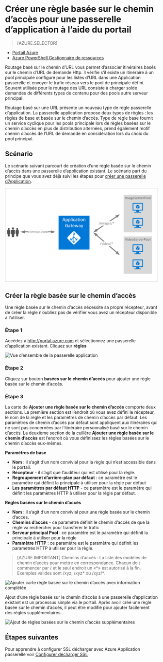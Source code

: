 <properties
   pageTitle="Créer une règle basée sur le chemin d’accès pour une passerelle d’application à l’aide du portail | Microsoft Azure"
   description="Découvrez comment créer une règle basée sur le chemin d’accès pour une passerelle d’application à l’aide du portail"
   services="application-gateway"
   documentationCenter="na"
   authors="georgewallace"
   manager="carmonm"
   editor=""
   tags="azure-resource-manager"
/>
<tags  
   ms.service="application-gateway"
   ms.devlang="na"
   ms.topic="article"
   ms.tgt_pltfrm="na"
   ms.workload="infrastructure-services"
   ms.date="10/25/2016"
   ms.author="gwallace" />

# <a name="create-a-path-based-rule-for-an-application-gateway-by-using-the-portal"></a>Créer une règle basée sur le chemin d’accès pour une passerelle d’application à l’aide du portail

> [AZURE.SELECTOR]
- [Portail Azure](application-gateway-create-url-route-portal.md)
- [Azure PowerShell Gestionnaire de ressources](application-gateway-create-url-route-arm-ps.md)

Routage basé sur le chemin d’URL vous permet d’associer itinéraires basés sur le chemin d’URL de demande Http. Il vérifie s’il existe un itinéraire à un pool principale configuré pour les listes d’URL dans une Application passerelle et envoyer le trafic réseau vers le pool de principale défini. Souvent utilisée pour le routage des URL consiste à charger solde demandes de différents types de contenu pour des pools autre serveur principal.

Routage basé sur une URL présente un nouveau type de règle passerelle d’application. La passerelle application propose deux types de règles : les règles de base et basée sur le chemin d’accès. Type de règle base fournit un service cyclique pour les pools principale lors de règles basées sur le chemin d’accès en plus de distribution alternées, prend également motif chemin d’accès de l’URL de demande en considération lors du choix du pool principal.

## <a name="scenario"></a>Scénario

Le scénario suivant parcourt de création d’une règle basée sur le chemin d’accès dans une passerelle d’application existant.
Le scénario part du principe que vous avez déjà suivi les étapes pour [créer une passerelle d’Application](application-gateway-create-gateway-portal.md).

![itinéraire de l’URL][scenario]

## <a name="createrule"></a>Créer la règle basée sur le chemin d’accès

Une règle basée sur le chemin d’accès nécessite sa propre récepteur, avant de créer la règle n’oubliez pas de vérifier vous avez un récepteur disponible à l’utiliser.

### <a name="step-1"></a>Étape 1

Accédez à http://portal.azure.com et sélectionnez une passerelle d’application existant. Cliquez sur **règles**

![Vue d’ensemble de la passerelle application][1]

### <a name="step-2"></a>Étape 2

Cliquez sur bouton **basées sur le chemin d’accès** pour ajouter une règle basée sur le chemin d’accès.

### <a name="step-3"></a>Étape 3

La carte de **Ajouter une règle basée sur le chemin d’accès** comporte deux sections. La première section est l’endroit où vous avez défini le récepteur, le nom de la règle et les paramètres de chemin d’accès par défaut. Les paramètres de chemin d’accès par défaut sont appliquent aux itinéraires qui ne sont pas concernées par l’itinéraire personnalisé basé sur le chemin d’accès. La deuxième section de la cuillère **Ajouter une règle basée sur le chemin d’accès** est l’endroit où vous définissez les règles basées sur le chemin d’accès eux-mêmes.

**Paramètres de base**

- **Nom** : il s’agit d’un nom convivial pour la règle qui n’est accessible dans le portail.
- **Récepteur** - il s’agit que l’auditeur qui est utilisé pour la règle.
- **Regroupement d’arrière-plan par défaut** : ce paramètre est le paramètre qui définit la principale à utiliser pour la règle par défaut
- **Les paramètres par défaut HTTP** - ce paramètre est le paramètre qui définit les paramètres HTTP à utiliser pour la règle par défaut.

**Règles basées sur le chemin d’accès**

- **Nom** : il s’agit d’un nom convivial pour une règle basée sur le chemin d’accès.
- **Chemins d’accès** - ce paramètre définit le chemin d’accès de que la règle va rechercher pour transférer le trafic
- **Serveur principal Pool** : ce paramètre est le paramètre qui définit la principale à utiliser pour la règle
- **Paramètre HTTP** : ce paramètre est le paramètre qui définit les paramètres HTTP à utiliser pour la règle.

>[AZURE.IMPORTANT] Chemins d’accès : La liste des modèles de chemin d’accès pour mettre en correspondance. Chacun doit commencer par / et le seul endroit un «\*» est autorisé à la fin. Exemples valides sont /xyz, /xyz* ou /xyz/*.  

![Ajouter carte règle basée sur le chemin d’accès avec information complétée][2]

Ajout d’une règle basée sur le chemin d’accès à une passerelle d’application existant est un processus simple via le portail. Après avoir créé une règle basée sur le chemin d’accès, il peut être modifié pour ajouter facilement des règles supplémentaires. 

![Ajout de règles basées sur le chemin d’accès supplémentaires][3]

## <a name="next-steps"></a>Étapes suivantes

Pour apprendre à configurer SSL décharger avec Azure Application passerelle voir [Configurer décharger SSL](application-gateway-ssl-portal.md)

[1]: ./media/application-gateway-create-url-route-portal/figure1.png
[2]: ./media/application-gateway-create-url-route-portal/figure2.png
[3]: ./media/application-gateway-create-url-route-portal/figure3.png
[scenario]: ./media/application-gateway-create-url-route-portal/scenario.png